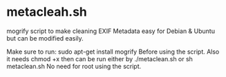 metacleah.sh
============

mogrify script to make cleaning EXIF Metadata easy for Debian &amp; Ubuntu but can be modified easily.

Make sure to run:
sudo apt-get install mogrify 
<enter root password>
Before using the script.
Also it needs chmod +x then can be run either by ./metaclean.sh or sh metaclean.sh
No need for root using the script. 
